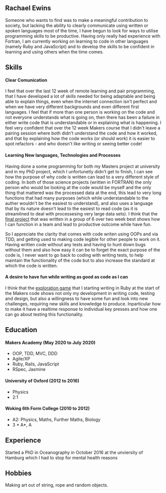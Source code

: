 ## Rachael Ewins

Someone who wants to find was to make a meaningful contribution to society, but lacking the ability to clearly communicate using written or spoken languages most of the time, I have begun to look for ways to utilise programming skills to be productive. Having only really had experience with Fortran, I am currently working on learning to code in other languages (namely Ruby and JavaScript) and to develop the skills to be confident in learning and using others when the time comes. 


## Skills

#### Clear Comunication

I feel that over the last 12 week of remote learning and pair programming, that I have developed a lot of skills needed for being adaptable and being able to explain things, even when the internet connection isn't perfect and when we have very different backgrounds and even different first languages. I feel that if more than one person is working on the code and not everyone understands what is going on, then there has been a failure in either write code that is understandable or in explaining what is happening. I feel very confident that over the 12 week Makers course that I didn't leave a pairing session where both didn't understand the code and how it worked, and that by explaining how the code works (or should work) it is easier to spot refactors - and who doesn't like writing or seeing better code!

#### Learning New languages, Technologies and Processes

Having done a some programming for both my Masters project at university and in my PhD project, which I unfortunetly didn't get to finish, I can see how the purpose of why code is written can lead to a very different style of coding. In both of those science projects (written in FORTRAN) the only person who would be looking at the code would be myself and the only thing that mattered was the processed data at the end, this lead to very long functions that had many purposes (which while understandable to the auther wouldn't be the easiest to understand), and also uses a language that by its nature doesn't lead to the easiest to read code (as it is streamlined to deal with processesing very large data sets). I think that the [final project](https://github.com/RaeRachael/invimcible_front_end) that was written in a group of 6 over two week best shows how I can function in a team and lead to productive outcome while have fun.

So I appreciate the clarity that comes with code writen using OOPs and via TDD, and getting used to making code legible for other people to work on it. Having written code without any tests and having to hunt down bugs without them and also how easy it can be to forget the exact purpose of the code is, I never want to go back to coding with writing tests, to help maintain the functionality of the code but to also increase the standard at which the code is written.

#### A desire to have fun while writing as good as code as I can

I think that the [exploration game](https://github.com/RaeRachael/exploration_game) that I starting writing in Ruby at the start of the Makers code shows not only my development in writing code, testing and design, but also a willingness to have some fun and look into new challenges, requiring new skills and knowledge to produce. Inparticular how to make it have a realtime response to individual key presses and how one can go about testing this functionality. 

## Education

#### Makers Academy (May 2020 to July 2020)

- OOP, TDD, MVC, DDD
- Agile/XP
- Ruby, Rails, JavaScript
- RSpec, Jasmine

#### University of Oxford (2012 to 2016)

- Physics
- 2:1

#### Woking 6th Form College (2010 to 2012)

- A2: Physics, Maths, Further Maths, Biology
- 3 * A*, A

## Experience

Started a PhD in Oceanography in October 2016 at the unviersity of Hamburg which I had to stop for mental health reasons  

## Hobbies

Making art out of string, rope and random objects.
